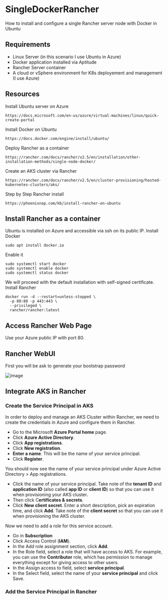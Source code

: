 # SingleDockerRancher
How to install and configure a single Rancher server node with Docker in Ubuntu

## Requirements
- Linux Server (in this scenario I use Ubuntu in Azure)
- Docker application installed via Aptitude
- Rancher Server container
- A cloud or vSphere environment for K8s deployement and management (I use Azure)

## Resources
Install Ubuntu server on Azure
```
https://docs.microsoft.com/en-us/azure/virtual-machines/linux/quick-create-portal
```

Install Docker on Ubuntu
```
https://docs.docker.com/engine/install/ubuntu/
```

Deploy Rancher as a container
```
https://rancher.com/docs/rancher/v2.5/en/installation/other-installation-methods/single-node-docker/
```

Create an AKS cluster via Rancher
```
https://rancher.com/docs/rancher/v2.5/en/cluster-provisioning/hosted-kubernetes-clusters/aks/
```

Step by Step Rancher install
```
https://phoenixnap.com/kb/install-rancher-on-ubuntu
```

## Install Rancher as a container
Ubuntu is installed on Azure and accessible via ssh on its public IP.
Install Docker
```
sudo apt install docker.io
```
Enable it
```
sudo systemctl start docker
sudo systemctl enable docker
sudo systemctl status docker
```

We will proceed with the default installation with self-signed certificate.
Install Rancher
```
docker run -d --restart=unless-stopped \
  -p 80:80 -p 443:443 \
  --privileged \
  rancher/rancher:latest
```

## Access Rancher Web Page
Use your Azure public IP with port 80.

## Rancher WebUI
First you will be ask to generate your bootstrap password

![image](https://user-images.githubusercontent.com/101111449/161516582-7747bcc4-e8f3-43d3-8285-0f499b96fa77.png)

## Integrate AKS in Rancher

### Create the Service Principal in AKS
In order to deploy and manage an AKS Cluster within Rancher, we need to create the credentials in Azure and configure them in Rancher.

- Go to the Microsoft **Azure Portal home** page.
- Click **Azure Active Directory**.
- Click **App registrations**.
- Click **New registration**.
- **Enter a name**. This will be the name of your service principal.
- Click **Register**.

You should now see the name of your service principal under Azure Active Directory > App registrations.

- Click the name of your service principal. Take note of the **tenant ID** and **application ID** (also called **app ID** or **client ID**) so that you can use it when provisioning your AKS cluster.
- Then click C**ertificates & secrets**.
- Click **New client secret**. Enter a short description, pick an expiration time, and click **Add**. Take note of the **client secret** so that you can use it when provisioning the AKS cluster.

Now we need to add a role for this service account.
- Go in **Subscription**
- Click Access Control (**IAM**).
- In the Add role assignment section, click **Add**.
- In the Role field, select a role that will have access to AKS. For example, you can use the **Contributor** role, which has permission to manage everything except for giving access to other users.
- In the Assign access to field, select **service principal**.
- In the Select field, select the name of your **service principal** and click Save.

### Add the Service Principal in Rancher
